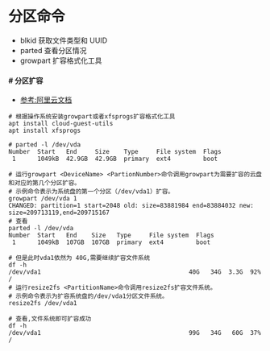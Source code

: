 分区命令
====


* blkid 获取文件类型和 UUID
* parted 查看分区情况
* growpart 扩容格式化工具



#### # 分区扩容

* [参考:阿里云文档](https://help.aliyun.com/document_detail/111738.html?spm=a2c4g.11186623.6.806.7aba7f67yDLZqL)


````
# 根据操作系统安装growpart或者xfsprogs扩容格式化工具
apt install cloud-guest-utils
apt install xfsprogs

# parted -l /dev/vda
Number  Start   End     Size    Type     File system  Flags
 1      1049kB  42.9GB  42.9GB  primary  ext4         boot

# 运行growpart <DeviceName> <PartionNumber>命令调用growpart为需要扩容的云盘和对应的第几个分区扩容。
# 示例命令表示为系统盘的第一个分区（/dev/vda1）扩容。
growpart /dev/vda 1
CHANGED: partition=1 start=2048 old: size=83881984 end=83884032 new: size=209713119,end=209715167
# 查看
parted -l /dev/vda
Number  Start   End    Size   Type     File system  Flags
 1      1049kB  107GB  107GB  primary  ext4         boot

# 但是此时vda1依然为 40G,需要继续扩容文件系统
df -h
/dev/vda1                                         40G   34G  3.3G  92% /
# 运行resize2fs <PartitionName>命令调用resize2fs扩容文件系统。
# 示例命令表示为扩容系统盘的/dev/vda1分区文件系统。
resize2fs /dev/vda1

# 查看,文件系统即可扩容成功
df -h
/dev/vda1                                         99G   34G   60G  37% /

````
